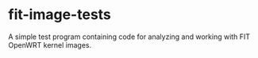 # fit-image-tests
A simple test program containing code for analyzing and working with FIT OpenWRT kernel images.
